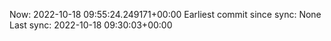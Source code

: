 Now: 2022-10-18 09:55:24.249171+00:00 Earliest commit since sync: None Last sync: 2022-10-18 09:30:03+00:00
